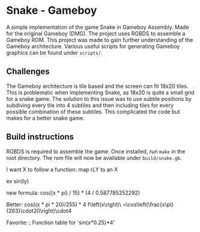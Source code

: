 # Snake - Gameboy
A simple implementation of the game Snake in Gameboy Assembly. Made for the original Gameboy (DMG). The project uses RGBDS to assemble a Gameboy ROM. This project was made to gain further understanding of the Gameboy architecture. Various useful scripts for generating Gameboy graphics can be found under `scripts/`.

## Challenges
The Gameboy architecture is tile based and the screen can fit 18x20 tiles. This is problematic when implementing Snake, as 18x20 is quite a small grid for a snake game. The solution to this issue was to use subtile positions by subdiving every tile into 4 subtiles and then including tiles for every possible combination of these subtiles. This complicated the code but makes for a better snake game.

## Build instructions
RGBDS is required to assemble the game. Once installed, run `make` in the root directory. The rom file will now be available under `build/snake.gb`.



I want X to follow a function: map rLY to an X

ex sin(ly)

new formula: cos((x * pi) / 15) * (4 / 0.587785252292)

Better:
cos((x * pi * 20)/255) * 4
f\left(x\right)\ =\cos\left(\frac{x\pi}{263}\cdot20\right)\cdot4


Favorite:   ; Function table for 'sin(x*0.25)*4'